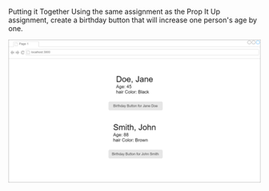 Putting it Together
Using the same assignment as the Prop It Up assignment, create a birthday button that will increase one person's age by one.

![](Putting_It_Together.png)